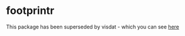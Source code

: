 # footprintr

This package has been superseded by visdat - which you can see [here](https://github.com/tierneyn/visdat)
